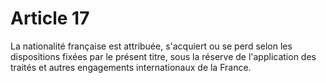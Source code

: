 # Article 17

La nationalité française est attribuée, s'acquiert ou se perd selon les dispositions fixées par le présent titre, sous la réserve de l'application des traités et autres engagements internationaux de la France.